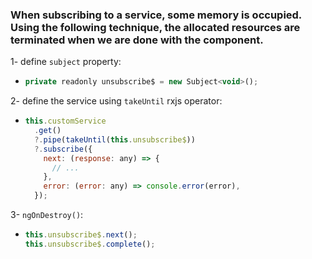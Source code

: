 ### When subscribing to a service, some memory is occupied. Using the following technique, the allocated resources are terminated when we are done with the component.

1- define `subject` property:

- ```javascript
  private readonly unsubscribe$ = new Subject<void>();
  ```

2- define the service using `takeUntil` rxjs operator:

- ```javascript
  this.customService
    .get()
    ?.pipe(takeUntil(this.unsubscribe$))
    ?.subscribe({
      next: (response: any) => {
        // ...
      },
      error: (error: any) => console.error(error),
    });
  ```

3- `ngOnDestroy()`:

- ```javascript
  this.unsubscribe$.next();
  this.unsubscribe$.complete();
  ```

